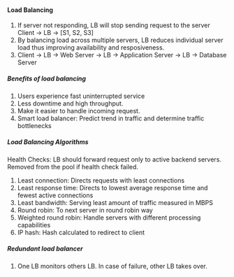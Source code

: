 #### Load Balancing

1. If server not responding, LB will stop sending request to the server
Client -> LB -> [S1, S2, S3]
2. By balancing load across multiple servers, LB reduces individual server load thus improving availability and resposiveness.
3. Client -> LB -> Web Server -> LB -> Application Server -> LB -> Database Server

##### Benefits of load balancing
1. Users experience fast uninterrupted service
2. Less downtime and high throughput.
3. Make it easier to handle incoming request.
4. Smart load balancer: Predict trend in traffic and determine traffic bottlenecks

##### Load Balancing Algorithms
Health Checks: LB should forward request only to active backend servers. 
Removed from the pool if health check failed.

1. Least connection: Directs requests with least connections
2. Least response time: Directs to lowest average response time and fewest active connections
3. Least bandwidth: Serving least amount of traffic measured in MBPS
4. Round robin: To next server in round robin way
5. Weighted round robin: Handle servers with different processing capabilities
6. IP hash: Hash calculated to redirect to client


##### Redundant load balancer
1. One LB monitors others LB. In case of failure, other LB takes over.